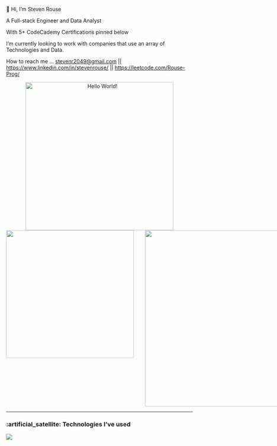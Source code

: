 👋 Hi, I’m Steven Rouse

A Full-stack Engineer and Data Analyst

 With 5+ CodeCademy Certifications pinned below
 
 I’m currently looking to work with companies that use an array of Technologies and Data.
 
 How to reach me ... stevenr2049@gmail.com || https://www.linkedin.com/in/stevenrouse/ || https://leetcode.com/Rouse-Prog/

<!---
ROUSE-prog/ROUSE-prog is a ✨ special ✨ repository because its `README.md` (this file) appears on your GitHub profile.
You can click the Preview link to take a look at your changes.
--->

<div style="text-align: center;"> 
  <img width="400" src="https://readme-typing-svg.herokuapp.com?font=JetBrains+Mono&weight=600&size=30&duration=2500&width=535&lines=Website+Development;Data;Backend"  alt="Hello World!"/>
</div>

<div style="display: flex;" align="left">
  <img width="345" style="margin-right: 30px;" src="https://github-readme-stats-git-masterrstaa-rickstaa.vercel.app/api/top-langs/?username=johndeweyzxc&langs_count=8&layout=compact&theme=vision-friendly-dark&border_radius=7.5" />
  <img width="476" src="[https://github-readme-streak-stats.herokuapp.com?user=ROUSE-prog&theme=gruvbox&hide_border=true&mode=weekly]" />
</div>

<hr />

<div>
  <h3 align="left">:artificial_satellite: Technologies I've used</h3>
  <div align="left">
    <img src="https://skillicons.dev/icons?i=js,html,css,react,express,git,java,mongodb,nodejs,py,tailwind,vercel,vite,firebase" />
  </div>
</div>
